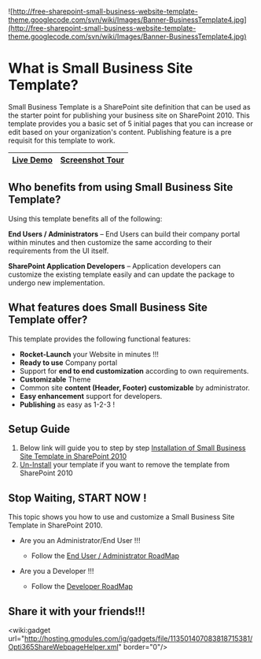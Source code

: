 ![http://free-sharepoint-small-business-website-template-theme.googlecode.com/svn/wiki/Images/Banner-BusinessTemplate4.jpg](http://free-sharepoint-small-business-website-template-theme.googlecode.com/svn/wiki/Images/Banner-BusinessTemplate4.jpg)


# What is Small Business Site Template? #

Small Business Template is a SharePoint site definition that can be used as the starter point for publishing your business site on SharePoint 2010. This template provides you a basic set of 5 initial pages that you can increase or edit based on your organization's content. Publishing feature is a pre requisit for this template to work.

|[Live Demo](http://sharepoint2010.brickred.com) | [Screenshot Tour](http://code.google.com/p/free-sharepoint-small-business-website-template-theme/wiki/Screenshots) |
|:-----------------------------------------------|:-------------------------------------------------------------------------------------------------------------------|

## Who benefits from using Small Business Site Template? ##

Using this template benefits all of the following:

**End Users / Administrators** – End Users can build their company portal within minutes and then customize the same according to their requirements from the UI itself.

**SharePoint Application Developers** – Application developers can customize the existing template easily and can update the package to undergo new implementation.

## What features does Small Business Site Template offer? ##
This template provides the following functional features:

  * **Rocket-Launch** your Website in minutes !!!
  * **Ready to use** Company portal
  * Support for **end to end customization** according to own requirements.
  * **Customizable** Theme
  * Common site **content (Header, Footer) customizable** by administrator.
  * **Easy enhancement** support for developers.
  * **Publishing** as easy as 1-2-3 !

## Setup Guide ##

  1. Below link will guide you to step by step [Installation of Small Business Site Template in SharePoint 2010](http://code.google.com/p/free-sharepoint-small-business-website-template-theme/wiki/Installation)
  1. [Un-Install](http://code.google.com/p/free-sharepoint-small-business-website-template-theme/wiki/UnInstall) your template if you want to remove the template from SharePoint 2010

## Stop Waiting, START NOW ! ##
This topic shows you how to use and customize a Small Business Site Template in SharePoint 2010.

  * Are you an Administrator/End User !!!
    * Follow the [End User / Administrator RoadMap](http://code.google.com/p/free-sharepoint-small-business-website-template-theme/wiki/EndUserRoadMap)

  * Are you a Developer !!!
    * Follow the [Developer RoadMap](http://code.google.com/p/free-sharepoint-small-business-website-template-theme/wiki/DeveloperRoadMap)

## Share it with your friends!!! ##
&lt;wiki:gadget url="http://hosting.gmodules.com/ig/gadgets/file/113501407083818715381/Opti365ShareWebpageHelper.xml" border="0"/&gt;